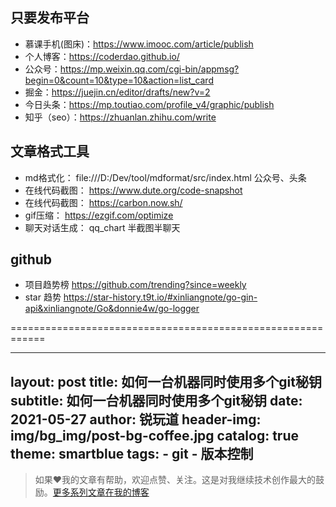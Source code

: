 ## 只要发布平台
- 慕课手机(图床)：https://www.imooc.com/article/publish
- 个人博客：https://coderdao.github.io/
- 公众号：https://mp.weixin.qq.com/cgi-bin/appmsg?begin=0&count=10&type=10&action=list_card
- 掘金：https://juejin.cn/editor/drafts/new?v=2
- 今日头条：https://mp.toutiao.com/profile_v4/graphic/publish
- 知乎（seo）：https://zhuanlan.zhihu.com/write


## 文章格式工具
- md格式化： file:///D:/Dev/tool/mdformat/src/index.html   公众号、头条
- 在线代码截图： https://www.dute.org/code-snapshot
- 在线代码截图： https://carbon.now.sh/
- gif压缩： https://ezgif.com/optimize
- 聊天对话生成： qq_chart 半截图半聊天


## github
- 项目趋势榜 https://github.com/trending?since=weekly
- star 趋势  https://star-history.t9t.io/#xinliangnote/go-gin-api&xinliangnote/Go&donnie4w/go-logger

============================================================

---
layout:     post
title:      如何一台机器同时使用多个git秘钥
subtitle:   如何一台机器同时使用多个git秘钥
date:       2021-05-27
author:     锐玩道
header-img: img/bg_img/post-bg-coffee.jpg
catalog:      true
theme:      smartblue
tags:
    - git
    - 版本控制
---

> 如果❤️我的文章有帮助，欢迎点赞、关注。这是对我继续技术创作最大的鼓励。[更多系列文章在我的博客](https://coderdao.github.io/)